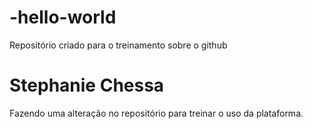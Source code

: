 # -hello-world
Repositório criado para o treinamento sobre o github
# Stephanie Chessa
Fazendo uma alteração no repositório para treinar o uso da plataforma.
